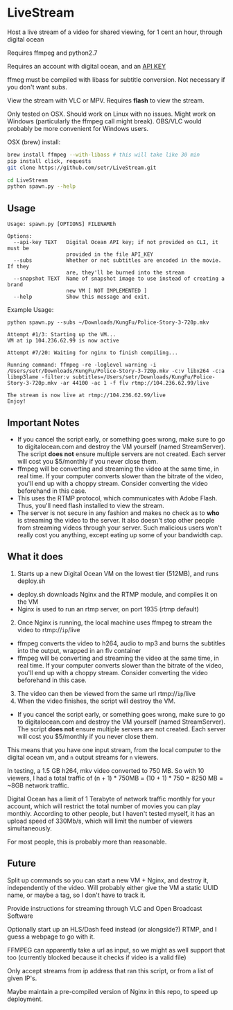# LiveStream
Host a live stream of a video for shared viewing, for 1 cent an hour, through digital ocean

Requires ffmpeg and python2.7

Requires an account with digital ocean, and an [API KEY](https://www.digitalocean.com/community/tutorials/how-to-use-the-digitalocean-api-v2)

ffmeg must be compiled with libass for subtitle conversion. Not necessary if you don't want subs.

View the stream with VLC or MPV. Requires **flash** to view the stream.

Only tested on OSX. Should work on Linux with no issues. Might work on Windows (particularly the ffmpeg call might break). OBS/VLC would probably be more convenient for Windows users.

OSX (brew) install:
```sh
brew install ffmpeg --with-libass # this will take like 30 min
pip install click, requests
git clone https://github.com/setr/LiveStream.git

cd LiveStream
python spawn.py --help
```

## Usage
```
Usage: spawn.py [OPTIONS] FILENAMEh

Options:
  --api-key TEXT   Digital Ocean API key; if not provided on CLI, it must be
                   provided in the file API_KEY
  --subs           Whether or not subtitles are encoded in the movie. If they
                   are, they'll be burned into the stream
  --snapshot TEXT  Name of snapshot image to use instead of creating a brand
                   new VM [ NOT IMPLEMENTED ]
  --help           Show this message and exit.
```

Example Usage:
```
python spawn.py --subs ~/Downloads/KungFu/Police-Story-3-720p.mkv

Attempt #1/3: Starting up the VM...
VM at ip 104.236.62.99 is now active

Attempt #7/20: Waiting for nginx to finish compiling...

Running command: ffmpeg -re -loglevel warning -i /Users/setr/Downloads/KungFu/Police-Story-3-720p.mkv -c:v libx264 -c:a libmp3lame -filter:v subtitles=/Users/setr/Downloads/KungFu/Police-Story-3-720p.mkv -ar 44100 -ac 1 -f flv rtmp://104.236.62.99/live

The stream is now live at rtmp://104.236.62.99/live
Enjoy!
```

## Important Notes
* If you cancel the script early, or something goes wrong, make sure to go to digitalocean.com and destroy the VM yourself (named StreamServer). The script **does not** ensure multiple servers are not created. Each server will cost you $5/monthly if you never close them.
* ffmpeg will be converting and streaming the video at the same time, in real time. If your computer converts slower than the bitrate of the video, you'll end up with a choppy stream. Consider converting the video beforehand in this case.
* This uses the RTMP protocol, which communicates with Adobe Flash. Thus, you'll need flash installed to view the stream. 
* The server is not secure in any fashion and makes no check as to **who** is streaming the video to the server. It also doesn't stop other people from streaming videos through your server. Such malicious users won't really cost you anything, except eating up some of your bandwidth cap.

## What it does

1. Starts up a new Digital Ocean VM on the lowest tier (512MB), and runs deploy.sh 
* deploy.sh downloads Nginx and the RTMP module, and compiles it on the VM
* Nginx is used to run an rtmp server, on port 1935 (rtmp default)
2. Once Nginx is running, the local machine uses ffmpeg to stream the video to rtmp://`ip`/live
* ffmpeg converts the video to h264, audio to mp3 and burns the subtitles into the output, wrapped in an flv container
* ffmpeg will be converting and streaming the video at the same time, in real time. If your computer converts slower than the bitrate of the video, you'll end up with a choppy stream. Consider converting the video beforehand in this case.
3. The video can then be viewed from the same url rtmp://`ip`/live
4. When the video finishes, the script will destroy the VM.
* If you cancel the script early, or something goes wrong, make sure to go to digitalocean.com and destroy the VM yourself (named StreamServer). The script **does not** ensure multiple servers are not created. Each server will cost you $5/monthly if you never close them.

This means that you have one input stream, from the local computer to the digital ocean vm, and `n` output streams for `n` viewers. 

In testing, a 1.5 GB h264, mkv video converted to 750 MB. So with 10 viewers, I had a total traffic of (n + 1) * 750MB = (10 + 1) * 750 = 8250 MB = ~8GB network traffic.

Digital Ocean has a limit of 1 Terabyte of network traffic monthly for your account, which will restrict the total number of movies you can play monthly. According to other people, but I haven't tested myself, it has an upload speed of 330Mb/s, which will limit the number of viewers simultaneously. 

For most people, this is probably more than reasonable. 

## Future
Split up commands so you can start a new VM + Nginx, and destroy it, independently of the video. Will probably either give the VM a static UUID name, or maybe a tag, so I don't have to track it.

Provide instructions for streaming through VLC and Open Broadcast Software

Optionally start up an HLS/Dash feed instead (or alongside?) RTMP, and I guess a webpage to go with it.

FFMPEG can apparently take a url as input, so we might as well support that too (currently blocked because it checks if video is a valid file)

Only accept streams from ip address that ran this script, or from a list of given IP's.

Maybe maintain a pre-compiled version of Nginx in this repo, to speed up deployment. 
